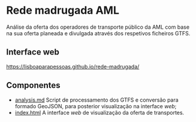 # Rede madrugada AML

Análise da oferta dos operadores de transporte público da AML com base na sua oferta planeada e divulgada através dos respetivos ficheiros GTFS.

## Interface web

https://lisboaparapessoas.github.io/rede-madrugada/

## Componentes

- [analysis.md](./analysis.md) Script de processamento dos GTFS e conversão para formado GeoJSON, para posterior visualização na interface *web*;
- [index.html](./index.html) A interface *web* de visualização da oferta de transportes.